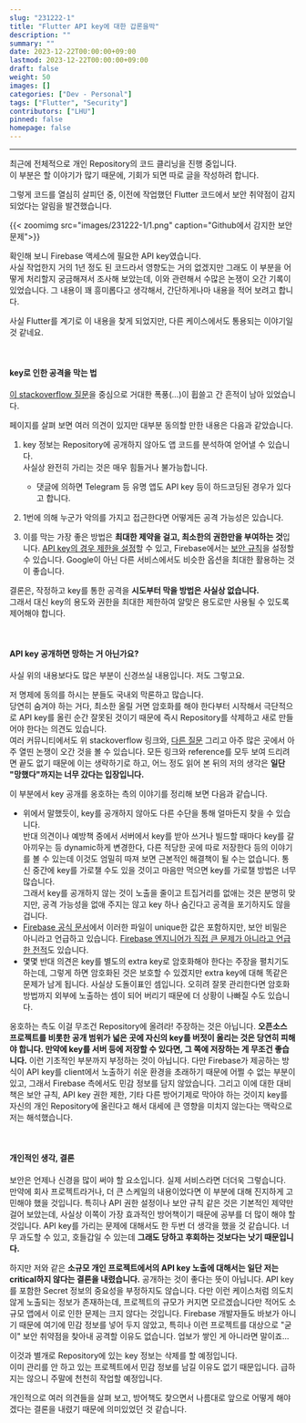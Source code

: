 ```yaml
---
slug: "231222-1"
title: "Flutter API key에 대한 갑론을박"
description: ""
summary: ""
date: 2023-12-22T00:00:00+09:00
lastmod: 2023-12-22T00:00:00+09:00
draft: false
weight: 50
images: []
categories: ["Dev - Personal"]
tags: ["Flutter", "Security"]
contributors: ["LHU"]
pinned: false
homepage: false
---
```


---

최근에 전체적으로 개인 Repository의 코드 클리닝을 진행 중입니다.  
이 부분은 할 이야기가 많기 때문에, 기회가 되면 따로 글을 작성하려 합니다.

그렇게 코드를 열심히 살피던 중, 이전에 작업했던 Flutter 코드에서 보안 취약점이 감지되었다는 알림을 발견했습니다.

{{< zoomimg src="images/231222-1/1.png" caption="Github에서 감지한 보안 문제">}}

확인해 보니 Firebase 액세스에 필요한 API key였습니다.  
사실 작업한지 거의 1년 정도 된 코드라서 영향도는 거의 없겠지만 그래도 이 부분을 어떻게 처리할지 궁금해져서 조사해 보았는데, 이와 관련해서 수많은 논쟁이 오간 기록이 있었습니다. 그 내용이 꽤 흥미롭다고 생각해서, 간단하게나마 내용을 적어 보려고 합니다.

사실 Flutter를 계기로 이 내용을 찾게 되었지만, 다른 케이스에서도 통용되는 이야기일 것 같네요.

<br>

#### key로 인한 공격을 막는 법

[이 stackoverflow 질문][ref1]을 중심으로 거대한 폭풍(...)이 휩쓸고 간 흔적이 남아 있었습니다.

페이지를 살펴 보면 여러 의견이 있지만 대부분 동의할 만한 내용은 다음과 같았습니다.

1. key 정보는 Repository에 공개하지 않아도 앱 코드를 분석하여 얻어낼 수 있습니다.  
   사실상 완전히 가리는 것은 매우 힘들거나 불가능합니다.

   - 댓글에 의하면 Telegram 등 유명 앱도 API key 등이 하드코딩된 경우가 있다고 합니다.

2. 1번에 의해 누군가 악의를 가지고 접근한다면 어떻게든 공격 가능성은 있습니다.
3. 이를 막는 가장 좋은 방법은 **최대한 제약을 걸고, 최소한의 권한만을 부여하는 것**입니다. [API key의 경우 제한을 설정][ref2]할 수 있고, Firebase에서는 [보안 규칙][ref3]을 설정할 수 있습니다. Google이 아닌 다른 서비스에서도 비슷한 옵션을 최대한 활용하는 것이 좋습니다.

결론은, 작정하고 key를 통한 공격을 **시도부터 막을 방법은 사실상 없습니다.**  
그래서 대신 key의 용도와 권한을 최대한 제한하여 알맞은 용도로만 사용될 수 있도록 제어해야 합니다.

<br/>

#### API key 공개하면 망하는 거 아닌가요?

사실 위의 내용보다도 많은 부분이 신경쓰실 내용입니다. 저도 그렇고요.

저 명제에 동의를 하시는 분들도 국내외 막론하고 많습니다.  
당연히 숨겨야 하는 거다, 최소한 올릴 거면 암호화를 해야 한다부터 시작해서 극단적으로 API key를 올린 순간 잘못된 것이기 때문에 즉시 Repository를 삭제하고 새로 만들어야 한다는 의견도 있습니다.  
여러 커뮤니티에서도 위 stackoverflow 링크와, [다른 질문][ref4] 그리고 아주 많은 곳에서 아주 열띤 논쟁이 오간 것을 볼 수 있습니다. 모든 링크와 reference를 모두 보여 드리려면 끝도 없기 때문에 이는 생략하기로 하고, 어느 정도 읽어 본 뒤의 저의 생각은 **일단 "망했다"까지는 너무 갔다는 입장입니다.**

이 부분에서 key 공개를 옹호하는 측의 이야기를 정리해 보면 다음과 같습니다.

- 위에서 말했듯이, key를 공개하지 않아도 다른 수단을 통해 얼마든지 찾을 수 있습니다.  
  반대 의견이나 예방책 중에서 서버에서 key를 받아 쓰거나 빌드할 때마다 key를 갈아끼우는 등 dynamic하게 변경한다, 다른 적당한 곳에 따로 저장한다 등의 이야기를 볼 수 있는데 이것도 엄밀히 따져 보면 근본적인 해결책이 될 수는 없습니다. 통신 중간에 key를 가로챌 수도 있을 것이고 마음만 먹으면 key를 가로챌 방법은 너무 많습니다.  
  그래서 key를 공개하지 않는 것이 노출을 줄이고 트집거리를 없애는 것은 분명히 맞지만, 공격 가능성을 없애 주지는 않고 key 하나 숨긴다고 공격을 포기하지도 않을 겁니다.
- [Firebase 공식 문서][ref5]에서 이러한 파일이 unique한 값은 포함하지만, 보안 비밀은 아니라고 언급하고 있습니다. [Firebase 엔지니어가 직접 큰 문제가 아니라고 언급한 전적][ref6]도 있습니다.
- 몇몇 반대 의견은 key를 별도의 extra key로 암호화해야 한다는 주장을 펼치기도 하는데, 그렇게 하면 암호화된 것은 보호할 수 있겠지만 extra key에 대해 똑같은 문제가 남게 됩니다. 사실상 도돌이표인 셈입니다. 오히려 잘못 관리한다면 암호화 방법까지 외부에 노출하는 셈이 되어 버리기 때문에 더 상황이 나빠질 수도 있습니다.

옹호하는 측도 이걸 무조건 Repository에 올려라! 주장하는 것은 아닙니다. **오픈소스 프로젝트를 비롯한 공개 범위가 넓은 곳에 자신의 key를 버젓이 올리는 것은 당연히 피해야 합니다. 만약에 key를 서버 등에 저장할 수 있다면, 그 쪽에 저장하는 게 무조건 좋습니다.** 이런 기초적인 부분까지 부정하는 것이 아닙니다. 다만 Firebase가 제공하는 방식이 API key를 client에서 노출하기 쉬운 환경을 초래하기 때문에 어쩔 수 없는 부분이 있고, 그래서 Firebase 측에서도 민감 정보를 담지 않았습니다. 그리고 이에 대한 대비책은 보안 규칙, API key 권한 제한, 기타 다른 방어기제로 막아야 하는 것이지 key를 자신의 개인 Repository에 올린다고 해서 대세에 큰 영향을 미치지 않는다는 맥락으로 저는 해석했습니다.

<br/>

#### 개인적인 생각, 결론

보안은 언제나 신경을 많이 써야 할 요소입니다. 실제 서비스라면 더더욱 그렇습니다.  
만약에 회사 프로젝트라거나, 더 큰 스케일의 내용이었다면 이 부분에 대해 진지하게 고민해야 했을 것입니다. 특히나 API 권한 설정이나 보안 규칙 같은 것은 기본적인 제약만 걸어 보았는데, 사실상 이쪽이 가장 효과적인 방어책이기 때문에 공부를 더 많이 해야 할 것입니다. API key를 가리는 문제에 대해서도 한 두번 더 생각을 했을 것 같습니다. 너무 과도할 수 있고, 호들갑일 수 있는데 **그래도 당하고 후회하는 것보다는 낫기 때문입니다.**

하지만 저와 같은 **소규모 개인 프로젝트에서의 API key 노출에 대해서는 일단 저는 critical하지 않다는 결론을 내렸습니다.** 공개하는 것이 좋다는 뜻이 아닙니다. API key를 포함한 Secret 정보의 중요성을 부정하지도 않습니다. 다만 이런 케이스처럼 의도치 않게 노출되는 정보가 존재하는데, 프로젝트의 규모가 커지면 모르겠습니다만 적어도 소규모 앱에서 이로 인한 문제는 크지 않다는 것입니다. Firebase 개발자들도 바보가 아니기 때문에 여기에 민감 정보를 넣어 두지 않았고, 특히나 이런 프로젝트를 대상으로 "굳이" 보안 취약점을 찾아내 공격할 이유도 없습니다. 업보가 쌓인 게 아니라면 말이죠...

이것과 별개로 Repository에 있는 key 정보는 삭제를 할 예정입니다.  
이미 관리를 안 하고 있는 프로젝트에서 민감 정보를 남길 이유도 없기 때문입니다. 급하지는 않으니 주말에 천천히 작업할 예정입니다.

개인적으로 여러 의견들을 살펴 보고, 방어책도 찾으면서 나름대로 앞으로 어떻게 해야겠다는 결론을 내렸기 때문에 의미있었던 것 같습니다.

[ref1]: https://stackoverflow.com/q/45508516
[ref2]: https://cloud.google.com/docs/authentication/api-keys?hl=ko#api_key_restrictions
[ref3]: https://firebase.google.com/docs/rules?hl=ko
[ref4]: https://stackoverflow.com/q/37358340
[ref5]: https://firebase.google.com/docs/android/setup?hl=ko#add-config-file
[ref6]: https://groups.google.com/g/firebase-talk/c/bamCgTDajkw
